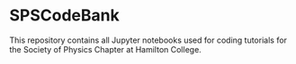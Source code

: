 # SPSCodeBank
This repository contains all Jupyter notebooks used for coding tutorials for the Society of Physics Chapter at Hamilton College. 
